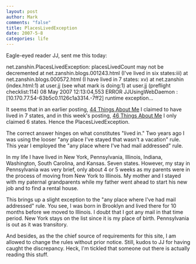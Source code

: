 ```yaml
--- 
layout: post
author: Mark
comments: "false"
title: PlacesLivedException
date: 2007-5-8
categories: life
---
```

Eagle-eyed reader JJ, sent me this today:

net.zanshin.PlacesLivedException: placesLivedCount may not be decremented
at net.zanshin.blogs.001243.html (I've lived in six states:iii)
at net.zanshin.blogs.000572.html (I have lived in 7 states: xv)
at net.zanshin (index.html:1)
at user.jj (see what mark is doing:1)
at user.jj (preflight checklist:114)
08 May 2007 12:13:04,553 ERROR JJUsingWebDaemon : [10.170.77.54-63b5c0.1126c1a3314.-7ff2] runtime exception...

It seems that in an earlier posting, <a href="http://www.zanshin.net/blogs/000572.html" title="44 Things About Me">44 Things About Me</a> I claimed to have lived in 7 states, and in this week's posting, <a href="http://www.zanshin.net/blogs/001243.html" title="46 Things About Me">46 Things About Me</a> I only claimed 6 states.  Hence the PlacesLivedException.

The correct answer hinges on what constitutes "lived in."  Two years ago I was using the looser "any place I've stayed that wasn't a vacation" rule.  This year I employed the "any place where I've had mail addressed" rule.

In my life I have lived in New York, Pennsylvania, Illinois, Indiana, Washington, South Carolina, and Kansas.  Seven states.  However, my stay in Pennsylvania was very brief, only about 4 or 5 weeks as my parents were in the process of moving from New York to Illinois.  My mother and I stayed with my paternal grandparents while my father went ahead to start his new job and to find a rental house.

This brings up a slight exception to the "any place where I've had mail addressed" rule.  You see, I was born in Brooklyn and lived there for 10 months before we moved to Illinois.  I doubt that I got any mail in that time period.  New York stays on the list since it is my place of birth.  Pennsylvania is out as it was transitory.

And besides, as the the chief source of requirements for this site, I am allowed to change the rules without prior notice.  Still, kudos to JJ for having caught the discrepancy.  Heck, I'm tickled that someone out there is actually reading this stuff.
